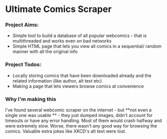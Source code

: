 # Ultimate Comics Scraper

### Project Aims:

* Simple tool to build a database of all popular webcomics - that is multithreaded and works even on bad networks
* Simple HTML page that lets you view all comics in a sequential/ random manner with all the original info

### Project Todos:
* Locally storing comics that have been downloaded already and the related information (like author, alt text etc)
* Making a page that lets viewers browse comics at convenience


### Why I'm making this

I've found several webcomic scraper on the internet - but  **not even a single one was usable ** - they just dumped images, didn't account for timeouts or have any error handling. Most of them would crash halfway and were extremely slow.
Worse, there wasn't any good way for browsing the comics. Valuable extra jokes like XKCD's alt text were lost.
